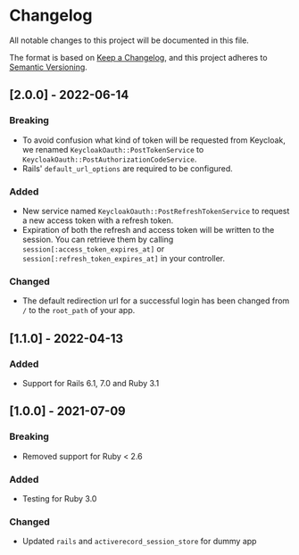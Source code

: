 # Changelog

All notable changes to this project will be documented in this file.

The format is based on [Keep a Changelog](https://keepachangelog.com/en/1.0.0/),
and this project adheres to [Semantic Versioning](https://semver.org/spec/v2.0.0.html).

## [2.0.0] - 2022-06-14

### Breaking

- To avoid confusion what kind of token will be requested from Keycloak, we renamed `KeycloakOauth::PostTokenService` to `KeycloakOauth::PostAuthorizationCodeService`.
- Rails' `default_url_options` are required to be configured.

### Added

- New service named `KeycloakOauth::PostRefreshTokenService` to request a new access token with a refresh token.
- Expiration of both the refresh and access token will be written to the session. You can retrieve them by calling `session[:access_token_expires_at]` or `session[:refresh_token_expires_at]` in your controller.

### Changed

- The default redirection url for a successful login has been changed from `/` to the `root_path` of your app.

## [1.1.0] - 2022-04-13

### Added

- Support for Rails 6.1, 7.0 and Ruby 3.1

## [1.0.0] - 2021-07-09

### Breaking

- Removed support for Ruby < 2.6

### Added

- Testing for Ruby 3.0

### Changed

- Updated `rails` and `activerecord_session_store` for dummy app
